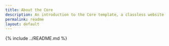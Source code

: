 ```yaml
---
title: About the Core
description: An introduction to the Core template, a classless website template.
permalink: readme
layout: default
---
```

{% include ../README.md %}